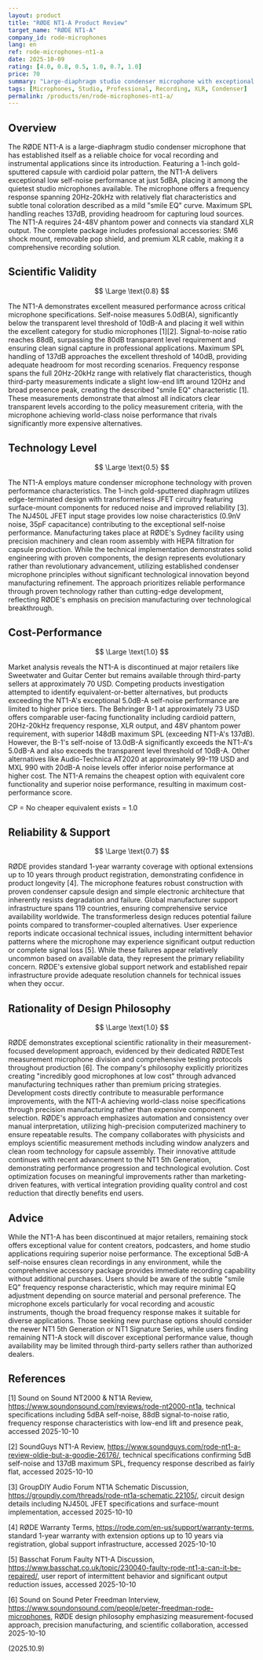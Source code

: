 ```yaml
---
layout: product
title: "RØDE NT1-A Product Review"
target_name: "RØDE NT1-A"
company_id: rode-microphones
lang: en
ref: rode-microphones-nt1-a
date: 2025-10-09
rating: [4.0, 0.8, 0.5, 1.0, 0.7, 1.0]
price: 70
summary: "Large-diaphragm studio condenser microphone with exceptional 5dBA self-noise performance and comprehensive accessories including shock mount and pop shield"
tags: [Microphones, Studio, Professional, Recording, XLR, Condenser]
permalink: /products/en/rode-microphones-nt1-a/
---
```


## Overview

The RØDE NT1-A is a large-diaphragm studio condenser microphone that has established itself as a reliable choice for vocal recording and instrumental applications since its introduction. Featuring a 1-inch gold-sputtered capsule with cardioid polar pattern, the NT1-A delivers exceptional low self-noise performance at just 5dBA, placing it among the quietest studio microphones available. The microphone offers a frequency response spanning 20Hz-20kHz with relatively flat characteristics and subtle tonal coloration described as a mild "smile EQ" curve. Maximum SPL handling reaches 137dB, providing headroom for capturing loud sources. The NT1-A requires 24-48V phantom power and connects via standard XLR output. The complete package includes professional accessories: SM6 shock mount, removable pop shield, and premium XLR cable, making it a comprehensive recording solution.

## Scientific Validity

$$ \Large \text{0.8} $$

The NT1-A demonstrates excellent measured performance across critical microphone specifications. Self-noise measures 5.0dB(A), significantly below the transparent level threshold of 10dB-A and placing it well within the excellent category for studio microphones [1][2]. Signal-to-noise ratio reaches 88dB, surpassing the 80dB transparent level requirement and ensuring clean signal capture in professional applications. Maximum SPL handling of 137dB approaches the excellent threshold of 140dB, providing adequate headroom for most recording scenarios. Frequency response spans the full 20Hz-20kHz range with relatively flat characteristics, though third-party measurements indicate a slight low-end lift around 120Hz and broad presence peak, creating the described "smile EQ" characteristic [1]. These measurements demonstrate that almost all indicators clear transparent levels according to the policy measurement criteria, with the microphone achieving world-class noise performance that rivals significantly more expensive alternatives.

## Technology Level

$$ \Large \text{0.5} $$

The NT1-A employs mature condenser microphone technology with proven performance characteristics. The 1-inch gold-sputtered diaphragm utilizes edge-terminated design with transformerless JFET circuitry featuring surface-mount components for reduced noise and improved reliability [3]. The NJ450L JFET input stage provides low noise characteristics (0.9nV noise, 35pF capacitance) contributing to the exceptional self-noise performance. Manufacturing takes place at RØDE's Sydney facility using precision machinery and clean room assembly with HEPA filtration for capsule production. While the technical implementation demonstrates solid engineering with proven components, the design represents evolutionary rather than revolutionary advancement, utilizing established condenser microphone principles without significant technological innovation beyond manufacturing refinement. The approach prioritizes reliable performance through proven technology rather than cutting-edge development, reflecting RØDE's emphasis on precision manufacturing over technological breakthrough.

## Cost-Performance

$$ \Large \text{1.0} $$

Market analysis reveals the NT1-A is discontinued at major retailers like Sweetwater and Guitar Center but remains available through third-party sellers at approximately 70 USD. Competing products investigation attempted to identify equivalent-or-better alternatives, but products exceeding the NT1-A's exceptional 5.0dB-A self-noise performance are limited to higher price tiers. The Behringer B-1 at approximately 73 USD offers comparable user-facing functionality including cardioid pattern, 20Hz-20kHz frequency response, XLR output, and 48V phantom power requirement, with superior 148dB maximum SPL (exceeding NT1-A's 137dB). However, the B-1's self-noise of 13.0dB-A significantly exceeds the NT1-A's 5.0dB-A and also exceeds the transparent level threshold of 10dB-A. Other alternatives like Audio-Technica AT2020 at approximately 99-119 USD and MXL 990 with 20dB-A noise levels offer inferior noise performance at higher cost. The NT1-A remains the cheapest option with equivalent core functionality and superior noise performance, resulting in maximum cost-performance score.

CP = No cheaper equivalent exists = 1.0

## Reliability & Support

$$ \Large \text{0.7} $$

RØDE provides standard 1-year warranty coverage with optional extensions up to 10 years through product registration, demonstrating confidence in product longevity [4]. The microphone features robust construction with proven condenser capsule design and simple electronic architecture that inherently resists degradation and failure. Global manufacturer support infrastructure spans 119 countries, ensuring comprehensive service availability worldwide. The transformerless design reduces potential failure points compared to transformer-coupled alternatives. User experience reports indicate occasional technical issues, including intermittent behavior patterns where the microphone may experience significant output reduction or complete signal loss [5]. While these failures appear relatively uncommon based on available data, they represent the primary reliability concern. RØDE's extensive global support network and established repair infrastructure provide adequate resolution channels for technical issues when they occur.

## Rationality of Design Philosophy

$$ \Large \text{1.0} $$

RØDE demonstrates exceptional scientific rationality in their measurement-focused development approach, evidenced by their dedicated RØDETest measurement microphone division and comprehensive testing protocols throughout production [6]. The company's philosophy explicitly prioritizes creating "incredibly good microphones at low cost" through advanced manufacturing techniques rather than premium pricing strategies. Development costs directly contribute to measurable performance improvements, with the NT1-A achieving world-class noise specifications through precision manufacturing rather than expensive component selection. RØDE's approach emphasizes automation and consistency over manual interpretation, utilizing high-precision computerized machinery to ensure repeatable results. The company collaborates with physicists and employs scientific measurement methods including window analyzers and clean room technology for capsule assembly. Their innovative attitude continues with recent advancement to the NT1 5th Generation, demonstrating performance progression and technological evolution. Cost optimization focuses on meaningful improvements rather than marketing-driven features, with vertical integration providing quality control and cost reduction that directly benefits end users.

## Advice

While the NT1-A has been discontinued at major retailers, remaining stock offers exceptional value for content creators, podcasters, and home studio applications requiring superior noise performance. The exceptional 5dB-A self-noise ensures clean recordings in any environment, while the comprehensive accessory package provides immediate recording capability without additional purchases. Users should be aware of the subtle "smile EQ" frequency response characteristic, which may require minimal EQ adjustment depending on source material and personal preference. The microphone excels particularly for vocal recording and acoustic instruments, though the broad frequency response makes it suitable for diverse applications. Those seeking new purchase options should consider the newer NT1 5th Generation or NT1 Signature Series, while users finding remaining NT1-A stock will discover exceptional performance value, though availability may be limited through third-party sellers rather than authorized dealers.

## References

[1] Sound on Sound NT2000 & NT1A Review, https://www.soundonsound.com/reviews/rode-nt2000-nt1a, technical specifications including 5dBA self-noise, 88dB signal-to-noise ratio, frequency response characteristics with low-end lift and presence peak, accessed 2025-10-10

[2] SoundGuys NT1-A Review, https://www.soundguys.com/rode-nt1-a-review-oldie-but-a-goodie-26176/, technical specifications confirming 5dB self-noise and 137dB maximum SPL, frequency response described as fairly flat, accessed 2025-10-10

[3] GroupDIY Audio Forum NT1A Schematic Discussion, https://groupdiy.com/threads/rode-nt1a-schematic.22105/, circuit design details including NJ450L JFET specifications and surface-mount implementation, accessed 2025-10-10

[4] RØDE Warranty Terms, https://rode.com/en-us/support/warranty-terms, standard 1-year warranty with extension options up to 10 years via registration, global support infrastructure, accessed 2025-10-10

[5] Basschat Forum Faulty NT1-A Discussion, https://www.basschat.co.uk/topic/230040-faulty-rode-nt1-a-can-it-be-repaired/, user report of intermittent behavior and significant output reduction issues, accessed 2025-10-10

[6] Sound on Sound Peter Freedman Interview, https://www.soundonsound.com/people/peter-freedman-rode-microphones, RØDE design philosophy emphasizing measurement-focused approach, precision manufacturing, and scientific collaboration, accessed 2025-10-10

(2025.10.9)